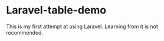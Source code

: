 # Laravel-table-demo
This is my first attempt at using Laravel. Learning from it is not recommended.
